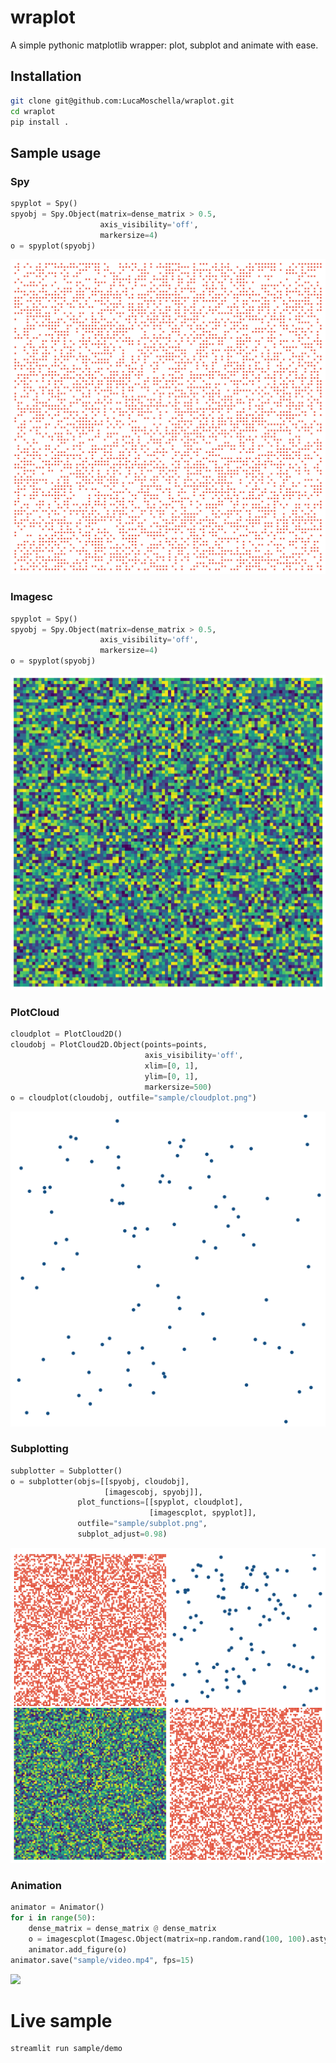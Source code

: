 # wraplot

A simple pythonic matplotlib wrapper: plot, subplot and animate with ease.

## Installation

```bash
git clone git@github.com:LucaMoschella/wraplot.git
cd wraplot
pip install .
```

## Sample usage

### Spy
```python
spyplot = Spy()
spyobj = Spy.Object(matrix=dense_matrix > 0.5,
                    axis_visibility='off',
                    markersize=4)
o = spyplot(spyobj)
```

![](sample/spyplot.png)

### Imagesc
```python
spyplot = Spy()
spyobj = Spy.Object(matrix=dense_matrix > 0.5,
                    axis_visibility='off',
                    markersize=4)
o = spyplot(spyobj)
```
![](sample/imagescplot.png)

### PlotCloud
```python
cloudplot = PlotCloud2D()
cloudobj = PlotCloud2D.Object(points=points,
                              axis_visibility='off',
                              xlim=[0, 1],
                              ylim=[0, 1],
                              markersize=500)
o = cloudplot(cloudobj, outfile="sample/cloudplot.png")
```
![](sample/cloudplot.png)

### Subplotting
```python
subplotter = Subplotter()
o = subplotter(objs=[[spyobj, cloudobj],
                     [imagescobj, spyobj]],
               plot_functions=[[spyplot, cloudplot],
                               [imagescplot, spyplot]],
               outfile="sample/subplot.png",
               subplot_adjust=0.98)
```
![](sample/subplot.png)
 
### Animation
```python
animator = Animator()
for i in range(50):
    dense_matrix = dense_matrix @ dense_matrix
    o = imagescplot(Imagesc.Object(matrix=np.random.rand(100, 100).astype(np.float)))
    animator.add_figure(o)
animator.save("sample/video.mp4", fps=15)
```
![](sample/video.gif)


# Live sample

```bash
streamlit run sample/demo
```

